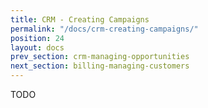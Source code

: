 ```yaml
---
title: CRM - Creating Campaigns
permalink: "/docs/crm-creating-campaigns/"
position: 24
layout: docs
prev_section: crm-managing-opportunities
next_section: billing-managing-customers
---
```


TODO
